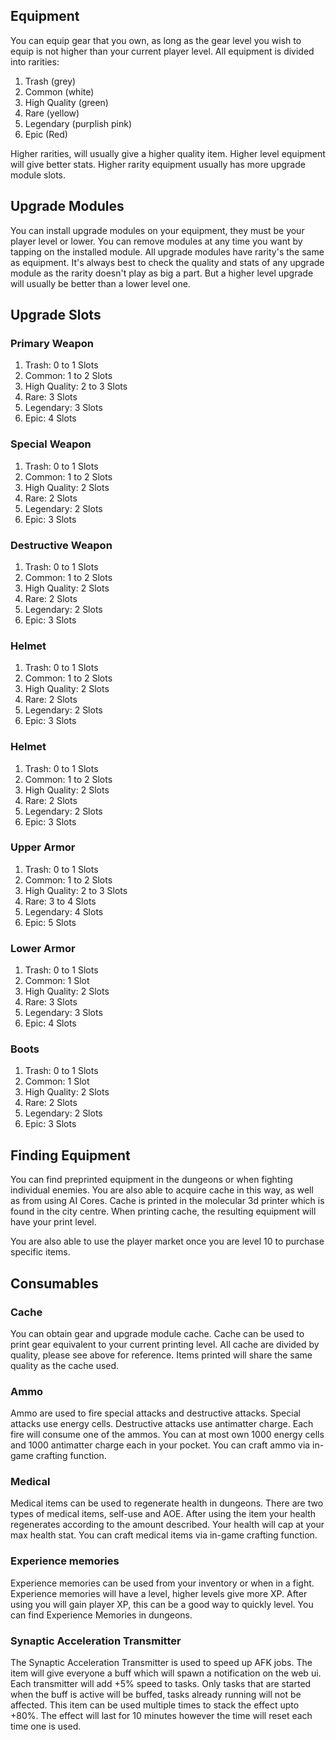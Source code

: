 ## Equipment
You can equip gear that you own, as long as the gear level you wish to equip is not higher than your current player level. All equipment is divided into rarities:

 1. Trash (grey)
 2. Common (white)
 3. High Quality (green)
 4. Rare (yellow)
 5. Legendary (purplish pink)
 6. Epic (Red)

Higher rarities, will usually give a higher quality item. Higher level equipment will give better stats. Higher rarity equipment usually has more upgrade module slots.

## Upgrade Modules

You can install upgrade modules on your equipment, they must be your player level or lower. You can remove modules at any time you want by tapping on the installed module. All upgrade modules have rarity's the same as equipment. It's always best to check the quality and stats of any upgrade module as the rarity doesn't play as big a part. But a higher level upgrade will usually be better than a lower level one.

## Upgrade Slots

### Primary Weapon
 1. Trash: 0 to 1 Slots
 2. Common: 1 to 2 Slots
 3. High Quality: 2 to 3 Slots
 4. Rare: 3 Slots
 5. Legendary: 3 Slots
 6. Epic: 4 Slots

### Special Weapon
 1. Trash: 0 to 1 Slots
 2. Common: 1 to 2 Slots
 3. High Quality: 2 Slots
 4. Rare: 2 Slots
 5. Legendary: 2 Slots
 6. Epic: 3 Slots

### Destructive Weapon
 1. Trash: 0 to 1 Slots
 2. Common: 1 to 2 Slots
 3. High Quality: 2 Slots
 4. Rare: 2 Slots
 5. Legendary: 2 Slots
 6. Epic: 3 Slots

### Helmet
 1. Trash: 0 to 1 Slots
 2. Common: 1 to 2 Slots
 3. High Quality: 2 Slots
 4. Rare: 2 Slots
 5. Legendary: 2 Slots
 6. Epic: 3 Slots

### Helmet
 1. Trash: 0 to 1 Slots
 2. Common: 1 to 2 Slots
 3. High Quality: 2 Slots
 4. Rare: 2 Slots
 5. Legendary: 2 Slots
 6. Epic: 3 Slots

### Upper Armor
 1. Trash: 0 to 1 Slots
 2. Common: 1 to 2 Slots
 3. High Quality: 2 to 3 Slots
 4. Rare: 3 to 4 Slots
 5. Legendary: 4 Slots
 6. Epic: 5 Slots

### Lower Armor
 1. Trash: 0 to 1 Slots
 2. Common: 1 Slot
 3. High Quality: 2 Slots
 4. Rare: 3 Slots
 5. Legendary: 3 Slots
 6. Epic: 4 Slots

### Boots
 1. Trash: 0 to 1 Slots
 2. Common: 1 Slot
 3. High Quality: 2 Slots
 4. Rare: 2 Slots
 5. Legendary: 2 Slots
 6. Epic: 3 Slots

## Finding Equipment

You can find preprinted equipment in the dungeons or when fighting individual enemies. You are also able to acquire cache in this way, as well as from using AI Cores. Cache is printed in the molecular 3d printer which is found in the city centre. When printing cache, the resulting equipment will have your print level.

You are also able to use the player market once you are level 10 to purchase specific items.

## Consumables

### Cache
You can obtain gear and upgrade module cache. Cache can be used to print gear equivalent to your current printing level. All cache are divided by quality, please see above for reference. Items printed will share the same quality as the cache used.

### Ammo
Ammo are used to fire special attacks and destructive attacks. Special attacks use energy cells. Destructive attacks use antimatter charge. Each fire will consume one of the ammos. You can at most own 1000 energy cells and 1000 antimatter charge each in your pocket. You can craft ammo via in-game crafting function.

### Medical
Medical items can be used to regenerate health in dungeons. There are two types of medical items, self-use and AOE. After using the item your health regenerates according to the amount described. Your health will cap at your max health stat.
You can craft medical items via in-game crafting function.

### Experience memories
Experience memories can be used from your inventory or when in a fight. Experience memories will have a level, higher levels give more XP. After using you will gain player XP, this can be a good way to quickly level. You can find Experience Memories in dungeons.

### Synaptic Acceleration Transmitter
The Synaptic Acceleration Transmitter is used to speed up AFK jobs. The item will give everyone a buff which will spawn a notification on the web ui. Each transmitter will add +5% speed to tasks. Only tasks that are started when the buff is active will be buffed, tasks already running will not be affected. This item can be used multiple times to stack the effect upto +80%. The effect will last for 10 minutes however the time will reset each time one is used.
